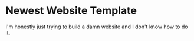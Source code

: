<!DOCTYPE html>
<head>
</head>
<body>
<h1> Newest Website Template
</h1>
<p>I'm honestly just trying to build a damn website and I don't know how to do it.
</p>
</body>
</html>
